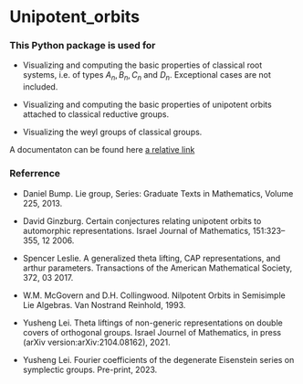 # Unipotent_orbits
### This Python package is used for 
- Visualizing and computing the basic properties of classical root systems, i.e. of types $A_n, B_n, C_n$ and $D_n$. Exceptional cases are not included.

- Visualizing and computing the basic properties of unipotent orbits attached to classical reductive groups.

- Visualizing the weyl groups of classical groups.

A documentaton can be found here [a relative link](Documentation.html)
### Referrence

- Daniel Bump. Lie group, Series: Graduate Texts in Mathematics, Volume 225, 2013.

- David Ginzburg. Certain conjectures relating unipotent orbits to automorphic representations. Israel Journal of Mathematics, 151:323–355, 12 2006.
  
- Spencer Leslie. A generalized theta lifting, CAP representations, and arthur parameters. Transactions of the American Mathematical Society, 372, 03 2017.

- W.M. McGovern and D.H. Collingwood. Nilpotent Orbits in Semisimple Lie Algebras. Van Nostrand Reinhold, 1993.

- Yusheng Lei. Theta liftings of non-generic representations on double covers of orthogonal groups. Israel Journel of Mathematics, in press (arXiv version:arXiv:2104.08162), 2021.

- Yusheng Lei. Fourier coefficients of the degenerate Eisenstein series on symplectic groups. Pre-print, 2023.

